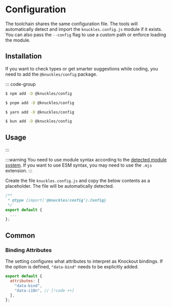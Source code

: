 # Configuration

The toolchain shares the same configuration file. The tools will automatically detect and import the `knuckles.config.js` module if it exists. You can also pass the `--config` flag to use a custom path or enforce loading the module.

## Installation

If you want to check types or get smarter suggestions while coding, you need to add the `@knuckles/config` package.

::: code-group

```sh [npm]
$ npm add -D @knuckles/config
```

```sh [pnpm]
$ pnpm add -D @knuckles/config
```

```sh [yarn]
$ yarn add -D @knuckles/config
```

```sh [bun]
$ bun add -D @knuckles/config
```

## Usage

:::

:::warning
You need to use module syntax according to the [detected module system](https://nodejs.org/api/packages.html#packages_determining_module_system). If you want to use ESM syntax, you may need to use the `.mjs` extension.
:::

Create the file `knuckles.config.js` and copy the below contents as a placeholder. The file will be automatically detected.

```js
/**
 * @type {import('@knuckles/config').Config}
 */
export default {
  ...
};
```

## Common

### Binding Attributes

The setting configures what attributes to interpret as Knockout bindings. If the option is defined, `"data-bind"` needs to be explicitly added.

```js
export default {
  attributes: [
    "data-bind",
    "data-i18n", // [!code ++]
  ],
};
```
